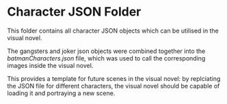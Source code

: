 # Character JSON Folder
This folder contains all character JSON objects which can be utilised in the visual novel.

The gangsters and joker json objects were combined together into the _batmanCharacters.json_ file, which was used to call the corresponding images inside the visual novel.

This provides a template for future scenes in the visual novel: by replciating the JSON file for different characters, the visual novel should be capable of loading it and portraying a new scene.